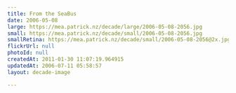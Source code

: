 ```yaml
---
title: From the SeaBus
date: 2006-05-08
large: https://mea.patrick.nz/decade/large/2006-05-08-2056.jpg
small: https://mea.patrick.nz/decade/small/2006-05-08-2056.jpg
smallRetina: https://mea.patrick.nz/decade/small/2006-05-08-2056@2x.jpg
flickrUrl: null
photoId: null
createdAt: 2011-01-30 11:07:19.964915
updatedAt: 2006-07-11 05:58:57
layout: decade-image

---
```


